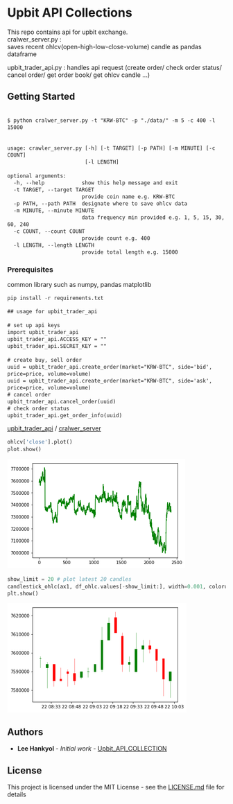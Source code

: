 # Upbit API Collections

This repo contains api for upbit exchange.  
cralwer_server.py :   
  saves recent ohlcv(open-high-low-close-volume) candle as pandas dataframe  

upbit_trader_api.py : 
  handles api request (create order/ check order status/ cancel order/ get order book/ get ohlcv candle ...)  

## Getting Started

```

$ python cralwer_server.py -t "KRW-BTC" -p "./data/" -m 5 -c 400 -l 15000


usage: crawler_server.py [-h] [-t TARGET] [-p PATH] [-m MINUTE] [-c COUNT]
                         [-l LENGTH]

optional arguments:
  -h, --help            show this help message and exit
  -t TARGET, --target TARGET
                        provide coin name e.g. KRW-BTC
  -p PATH, --path PATH  designate where to save ohlcv data
  -m MINUTE, --minute MINUTE
                        data frequency min provided e.g. 1, 5, 15, 30, 60, 240
  -c COUNT, --count COUNT
                        provide count e.g. 400
  -l LENGTH, --length LENGTH
                        provide total length e.g. 15000

```


### Prerequisites

common library such as numpy, pandas matplotlib

```python
pip install -r requirements.txt
```

```
## usage for upbit_trader_api

# set up api keys
import upbit_trader_api
upbit_trader_api.ACCESS_KEY = ""
upbit_trader_api.SECRET_KEY = ""

# create buy, sell order
uuid = upbit_trader_api.create_order(market="KRW-BTC", side='bid', price=price, volume=volume)
uuid = upbit_trader_api.create_order(market="KRW-BTC", side='ask', price=price, volume=volume)
# cancel order
upbit_trader_api.cancel_order(uuid)
# check order status
upbit_trader_api.get_order_info(uuid)

```

[upbit_trader_api](https://github.com/miroblog/upbit_api_collection/blob/master/example_upbit_trader_api.ipynb) / [cralwer_server](https://github.com/miroblog/upbit_api_collection/blob/master/crawler_server_example.ipynb)

```python
ohlcv['close'].plot()
plot.show()
```
![close](https://github.com/miroblog/upbit_api_collection/blob/master/png/close.png)


```python
show_limit = 20 # plot latest 20 candles
candlestick_ohlc(ax1, df_ohlc.values[-show_limit:], width=0.001, colorup='g')
plt.show()
```
![candle](https://github.com/miroblog/upbit_api_collection/blob/master/png/ohlc.png)

## Authors

* **Lee Hankyol** - *Initial work* - [Upbit_API_COLLECTION](https://github.com/miroblog/upbit_api_collection)

## License

This project is licensed under the MIT License - see the [LICENSE.md](LICENSE.md) file for details

